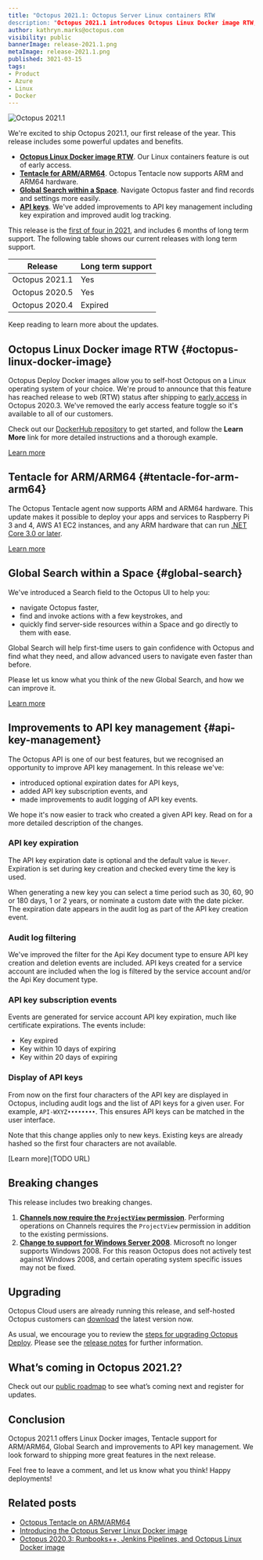 ```yaml
---
title: "Octopus 2021.1: Octopus Server Linux containers RTW
description: "Octopus 2021.1 introduces Octopus Linux Docker image RTW, Tentacle for ARM/ARM64, Export/Import Projects, Global Search and API key management improvements."
author: kathryn.marks@octopus.com
visibility: public
bannerImage: release-2021.1.png
metaImage: release-2021.1.png
published: 3021-03-15
tags:
- Product
- Azure
- Linux
- Docker
---
```


![Octopus 2021.1](TODO.png)

We're excited to ship Octopus 2021.1, our first release of the year. This release includes some powerful updates and benefits.

* **[Octopus Linux Docker image RTW](blog/2021-03/octopus-release-2021-1/index.md#octopus-linux-docker-image)**. Our Linux containers feature is out of early access.
* **[Tentacle for ARM/ARM64](blog/2021-03/octopus-release-2021-1/index.md#tentacle-for-arm-arm64)**. Octopus Tentacle now supports ARM and ARM64 hardware.
* **[Global Search within a Space](blog/2021-03/octopus-release-2021-1/index.md#global-search)**. Navigate Octopus faster and find records and settings more easily.  
* **[API keys](blog/2021-03/octopus-release-2021-1/index.md#api-key-management)**. We've added improvements to API key management including key expiration and improved audit log tracking.

This release is the [first of four in 2021](/blog/2020-03/releases-and-lts/index.md), and includes 6 months of long term support. The following table shows our current releases with long term support. 

| Release               | Long term support           |
| --------------------- | --------------------------- |
| Octopus 2021.1        | Yes                         |
| Octopus 2020.5        | Yes                         |
| Octopus 2020.4        | Expired                     |

Keep reading to learn more about the updates.

## Octopus Linux Docker image RTW {#octopus-linux-docker-image}

Octopus Deploy Docker images allow you to self-host Octopus on a Linux operating system of your choice. We're proud to announce that this feature has reached release to web (RTW) status after shipping to [early access](/blog/octopus-release-2020-3) in Octopus 2020.3. We've removed the early access feature toggle so it's available to all of our customers.

Check out our [DockerHub repository](https://hub.docker.com/r/octopusdeploy/octopusdeploy) to get started, and follow the **Learn More** link for more detailed instructions and a thorough example.

[Learn more](/blog/introducing-linux-docker-image)

## Tentacle for ARM/ARM64 {#tentacle-for-arm-arm64}

The Octopus Tentacle agent now supports ARM and ARM64 hardware. This update makes it possible to deploy your apps and services to Raspberry Pi 3 and 4, AWS A1 EC2 instances, and any ARM hardware that can run [.NET Core 3.0 or later](https://devblogs.microsoft.com/dotnet/announcing-net-core-3-0/#platform-support).

[Learn more](/blog/tentacle-on-arm)

## Global Search within a Space {#global-search}

We've introduced a Search field to the Octopus UI to help you:

* navigate Octopus faster,
* find and invoke actions with a few keystrokes, and
* quickly find server-side resources within a Space and go directly to them with ease. 

Global Search will help first-time users to gain confidence with Octopus and find what they need, and allow advanced users to navigate even faster than before.

Please let us know what you think of the new Global Search, and how we can improve it.

[Learn more](https://github.com/OctopusDeploy/Issues/issues/6703)

## Improvements to API key management {#api-key-management}

The Octopus API is one of our best features, but we recognised an opportunity to improve API key management. In this release we've: 

* introduced optional expiration dates for API keys,
* added API key subscription events, and
* made improvements to audit logging of API key events.

We hope it's now easier to track who created a given API key. Read on for a more detailed description of the changes.

### API key expiration ###

The API key expiration date is optional and the default value is `Never`. Expiration is set during key creation and checked every time the key is used.

When generating a new key you can select a time period such as 30, 60, 90 or 180 days, 1 or 2 years, or nominate a custom date with the date picker. The expiration date appears in the audit log as part of the API key creation event.

### Audit log filtering ###

We've improved the filter for the Api Key document type to ensure API key creation and deletion events are included. API keys created for a service account are included when the log is filtered by the service account and/or the Api Key document type.

### API key subscription events ###

Events are generated for service account API key expiration, much like certificate expirations. The events include:

* Key expired
* Key within 10 days of expiring
* Key within 20 days of expiring

### Display of API keys ###

From now on the first four characters of the API key are displayed in Octopus, including audit logs and the list of API keys for a given user. For example, `API-WXYZ••••••••`. This ensures API keys can be matched in the user interface.

Note that this change applies only to new keys. Existing keys are already hashed so the first four characters are not available.

[Learn more](TODO URL)

## Breaking changes

This release includes two breaking changes.

1. **[Channels now require the `ProjectView` permission](https://github.com/OctopusDeploy/Issues/issues/6690)**. Performing operations on Channels requires the `ProjectView` permission in addition to the existing permissions. 
2. **[Change to support for Windows Server 2008](https://octopus.com/docs/infrastructure/deployment-targets/windows-targets/requirements)**. Microsoft no longer supports Windows 2008. For this reason Octopus does not actively test against Windows 2008, and certain operating system specific issues may not be fixed.

## Upgrading

Octopus Cloud users are already running this release, and self-hosted Octopus customers can [download](https://octopus.com/downloads/2021.1.0) the latest version now.  

As usual, we encourage you to review the [steps for upgrading Octopus Deploy](https://octopus.com/docs/administration/upgrading). Please see the [release notes](https://octopus.com/downloads/compare?to=2020.1.0) for further information.

## What’s coming in Octopus 2021.2?

Check out our [public roadmap](https://octopus.com/roadmap) to see what’s coming next and register for updates.

## Conclusion

Octopus 2021.1 offers Linux Docker images, Tentacle support for ARM/ARM64, Global Search and improvements to API key management. We look forward to shipping more great features in the next release.

Feel free to leave a comment, and let us know what you think! Happy deployments!

## Related posts

* [Octopus Tentacle on ARM/ARM64](/blog/tentacle-on-arm)
* [Introducing the Octopus Server Linux Docker image](/blog/introducing-linux-docker-image)
* [Octopus 2020.3: Runbooks++, Jenkins Pipelines, and Octopus Linux Docker image](/blog/octopus-release-2020-3)